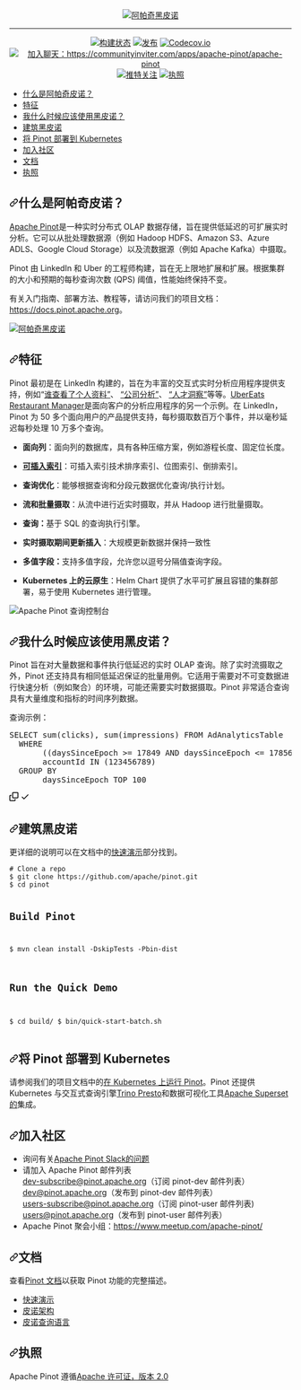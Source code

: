 <div class="Box-sc-g0xbh4-0 bJMeLZ js-snippet-clipboard-copy-unpositioned" data-hpc="true"><article class="markdown-body entry-content container-lg" itemprop="text">
<div align="center" dir="auto">
<a target="_blank" rel="noopener noreferrer nofollow" href="https://camo.githubusercontent.com/745f9277df8d52e5e73539d959e20cead824e75a1714de5c2bf756bfd71559a8/68747470733a2f2f696d6775722e636f6d2f474e6576445a302e706e67"><img src="https://camo.githubusercontent.com/745f9277df8d52e5e73539d959e20cead824e75a1714de5c2bf756bfd71559a8/68747470733a2f2f696d6775722e636f6d2f474e6576445a302e706e67" align="center" alt="阿帕奇黑皮诺" data-canonical-src="https://imgur.com/GNevDZ0.png" style="max-width: 100%;"></a>
<hr>
<p dir="auto"><a href="https://github.com/apache/pinot/actions/workflows/pinot_tests.yml"><img src="https://github.com/apache/pinot/actions/workflows/pinot_tests.yml/badge.svg?event=push" alt="构建状态" style="max-width: 100%;"></a>
<a href="https://pinot.apache.org/download/" rel="nofollow"><img src="https://camo.githubusercontent.com/6abaf2c70a28c45ccc1d91da7ce32d65277f4959a2daf3fa2d1beaa6aa0e35bc/68747470733a2f2f696d672e736869656c64732e696f2f6769746875622f72656c656173652f6170616368652f70696e6f742f616c6c2e737667" alt="发布" data-canonical-src="https://img.shields.io/github/release/apache/pinot/all.svg" style="max-width: 100%;"></a>
<a href="https://codecov.io/github/apache/pinot" rel="nofollow"><img src="https://camo.githubusercontent.com/73b241337495745fa52af10eacf3ecc5b9755d64eb8434a85790d928f07e8518/68747470733a2f2f636f6465636f762e696f2f6769746875622f6170616368652f70696e6f742f6272616e63682f6d61737465722f67726170682f62616467652e737667" alt="Codecov.io" data-canonical-src="https://codecov.io/github/apache/pinot/branch/master/graph/badge.svg" style="max-width: 100%;"></a>
<a href="https://communityinviter.com/apps/apache-pinot/apache-pinot" rel="nofollow"><img src="https://camo.githubusercontent.com/7fbb6d95a3062a56fce8096484eca9a58cac93d2112e3993f41558af6a9f7603/68747470733a2f2f696d672e736869656c64732e696f2f62616467652f736c61636b2d6170616368652d2d70696e6f742d627269676874677265656e3f6c6f676f3d736c61636b" alt="加入聊天：https://communityinviter.com/apps/apache-pinot/apache-pinot" data-canonical-src="https://img.shields.io/badge/slack-apache--pinot-brightgreen?logo=slack" style="max-width: 100%;"></a>
<a href="https://twitter.com/intent/follow?screen_name=apachepinot" rel="nofollow"><img src="https://camo.githubusercontent.com/7b1ee2ceb7d085103838c82571217e30891c8f7b3a414839452de6b417bc2275/68747470733a2f2f696d672e736869656c64732e696f2f747769747465722f666f6c6c6f772f61706163686570696e6f742e7376673f6c6162656c3d466f6c6c6f77267374796c653d736f6369616c" alt="推特关注" data-canonical-src="https://img.shields.io/twitter/follow/apachepinot.svg?label=Follow&amp;style=social" style="max-width: 100%;"></a>
<a href="/apache/pinot/blob/master/LICENSE"><img src="https://camo.githubusercontent.com/a95c58f0e66d903be630ac00ecd7486b1def722beede61ec65835f0e3c40132a/68747470733a2f2f696d672e736869656c64732e696f2f6769746875622f6c6963656e73652f6170616368652f70696e6f742e737667" alt="执照" data-canonical-src="https://img.shields.io/github/license/apache/pinot.svg" style="max-width: 100%;"></a></p>
</div>
<ul dir="auto">
<li><a href="#what-is-apache-pinot"><font style="vertical-align: inherit;"><font style="vertical-align: inherit;">什么是阿帕奇皮诺？</font></font></a></li>
<li><a href="#features"><font style="vertical-align: inherit;"><font style="vertical-align: inherit;">特征</font></font></a></li>
<li><a href="#when-should-i-use-pinot"><font style="vertical-align: inherit;"><font style="vertical-align: inherit;">我什么时候应该使用黑皮诺？</font></font></a></li>
<li><a href="#building-pinot"><font style="vertical-align: inherit;"><font style="vertical-align: inherit;">建筑黑皮诺</font></font></a></li>
<li><a href="#deploying-pinot-to-kubernetes"><font style="vertical-align: inherit;"><font style="vertical-align: inherit;">将 Pinot 部署到 Kubernetes</font></font></a></li>
<li><a href="#join-the-community"><font style="vertical-align: inherit;"><font style="vertical-align: inherit;">加入社区</font></font></a></li>
<li><a href="#documentation"><font style="vertical-align: inherit;"><font style="vertical-align: inherit;">文档</font></font></a></li>
<li><a href="#license"><font style="vertical-align: inherit;"><font style="vertical-align: inherit;">执照</font></font></a></li>
</ul>
<h1 tabindex="-1" dir="auto"><a id="user-content-what-is-apache-pinot" class="anchor" aria-hidden="true" tabindex="-1" href="#what-is-apache-pinot"><svg class="octicon octicon-link" viewBox="0 0 16 16" version="1.1" width="16" height="16" aria-hidden="true"><path d="m7.775 3.275 1.25-1.25a3.5 3.5 0 1 1 4.95 4.95l-2.5 2.5a3.5 3.5 0 0 1-4.95 0 .751.751 0 0 1 .018-1.042.751.751 0 0 1 1.042-.018 1.998 1.998 0 0 0 2.83 0l2.5-2.5a2.002 2.002 0 0 0-2.83-2.83l-1.25 1.25a.751.751 0 0 1-1.042-.018.751.751 0 0 1-.018-1.042Zm-4.69 9.64a1.998 1.998 0 0 0 2.83 0l1.25-1.25a.751.751 0 0 1 1.042.018.751.751 0 0 1 .018 1.042l-1.25 1.25a3.5 3.5 0 1 1-4.95-4.95l2.5-2.5a3.5 3.5 0 0 1 4.95 0 .751.751 0 0 1-.018 1.042.751.751 0 0 1-1.042.018 1.998 1.998 0 0 0-2.83 0l-2.5 2.5a1.998 1.998 0 0 0 0 2.83Z"></path></svg></a><font style="vertical-align: inherit;"><font style="vertical-align: inherit;">什么是阿帕奇皮诺？</font></font></h1>
<p dir="auto"><a href="https://pinot.apache.org" rel="nofollow"><font style="vertical-align: inherit;"><font style="vertical-align: inherit;">Apache Pinot</font></font></a><font style="vertical-align: inherit;"><font style="vertical-align: inherit;">是一种实时分布式 OLAP 数据存储，旨在提供低延迟的可扩展实时分析。</font><font style="vertical-align: inherit;">它可以从批处理数据源（例如 Hadoop HDFS、Amazon S3、Azure ADLS、Google Cloud Storage）以及流数据源（例如 Apache Kafka）中摄取。</font></font></p>
<p dir="auto"><font style="vertical-align: inherit;"><font style="vertical-align: inherit;">Pinot 由 LinkedIn 和 Uber 的工程师构建，旨在无上限地扩展和扩展。</font><font style="vertical-align: inherit;">根据集群的大小和预期的每秒查询次数 (QPS) 阈值，性能始终保持不变。</font></font></p>
<p dir="auto"><font style="vertical-align: inherit;"><font style="vertical-align: inherit;">有关入门指南、部署方法、教程等，请访问我们的项目文档：</font></font><a href="https://docs.pinot.apache.org" rel="nofollow"><font style="vertical-align: inherit;"><font style="vertical-align: inherit;">https://docs.pinot.apache.org</font></font></a><font style="vertical-align: inherit;"><font style="vertical-align: inherit;">。</font></font></p>
<p dir="auto"><a target="_blank" rel="noopener noreferrer nofollow" href="https://camo.githubusercontent.com/6d522e561389e5f5bdedc0d32a41b7d76b533f336e6f6292fa19d4e1718172a3/68747470733a2f2f67626c6f627363646e2e676974626f6f6b2e636f6d2f6173736574732532462d4c7448366e6c353844646e5a6e656c506454632532462d4d3639433438664b324268436f6f75315245722532462d4d363944624466634154635a4f41677958376b25324670696e6f742d6f766572766965772d677261706869632e706e673f616c743d6d6564696126746f6b656e3d33353532373232652d386431642d343339372d393732652d613831393137636564313832"><img src="https://camo.githubusercontent.com/6d522e561389e5f5bdedc0d32a41b7d76b533f336e6f6292fa19d4e1718172a3/68747470733a2f2f67626c6f627363646e2e676974626f6f6b2e636f6d2f6173736574732532462d4c7448366e6c353844646e5a6e656c506454632532462d4d3639433438664b324268436f6f75315245722532462d4d363944624466634154635a4f41677958376b25324670696e6f742d6f766572766965772d677261706869632e706e673f616c743d6d6564696126746f6b656e3d33353532373232652d386431642d343339372d393732652d613831393137636564313832" align="center" alt="阿帕奇黑皮诺" data-canonical-src="https://gblobscdn.gitbook.com/assets%2F-LtH6nl58DdnZnelPdTc%2F-M69C48fK2BhCoou1REr%2F-M69DbDfcATcZOAgyX7k%2Fpinot-overview-graphic.png?alt=media&amp;token=3552722e-8d1d-4397-972e-a81917ced182" style="max-width: 100%;"></a></p>
<h2 tabindex="-1" dir="auto"><a id="user-content-features" class="anchor" aria-hidden="true" tabindex="-1" href="#features"><svg class="octicon octicon-link" viewBox="0 0 16 16" version="1.1" width="16" height="16" aria-hidden="true"><path d="m7.775 3.275 1.25-1.25a3.5 3.5 0 1 1 4.95 4.95l-2.5 2.5a3.5 3.5 0 0 1-4.95 0 .751.751 0 0 1 .018-1.042.751.751 0 0 1 1.042-.018 1.998 1.998 0 0 0 2.83 0l2.5-2.5a2.002 2.002 0 0 0-2.83-2.83l-1.25 1.25a.751.751 0 0 1-1.042-.018.751.751 0 0 1-.018-1.042Zm-4.69 9.64a1.998 1.998 0 0 0 2.83 0l1.25-1.25a.751.751 0 0 1 1.042.018.751.751 0 0 1 .018 1.042l-1.25 1.25a3.5 3.5 0 1 1-4.95-4.95l2.5-2.5a3.5 3.5 0 0 1 4.95 0 .751.751 0 0 1-.018 1.042.751.751 0 0 1-1.042.018 1.998 1.998 0 0 0-2.83 0l-2.5 2.5a1.998 1.998 0 0 0 0 2.83Z"></path></svg></a><font style="vertical-align: inherit;"><font style="vertical-align: inherit;">特征</font></font></h2>
<p dir="auto"><font style="vertical-align: inherit;"><font style="vertical-align: inherit;">Pinot 最初是在 LinkedIn 构建的，旨在为丰富的交互式实时分析应用程序提供支持，例如“</font></font><a href="https://www.linkedin.com/me/profile-views/urn:li:wvmp:summary/" rel="nofollow"><font style="vertical-align: inherit;"><font style="vertical-align: inherit;">谁查看了个人资料”</font></font></a><font style="vertical-align: inherit;"><font style="vertical-align: inherit;">、   </font></font><a href="https://www.linkedin.com/company/linkedin/insights/" rel="nofollow"><font style="vertical-align: inherit;"><font style="vertical-align: inherit;">“公司分析”</font></font></a><font style="vertical-align: inherit;"><font style="vertical-align: inherit;">、   </font></font><a href="https://business.linkedin.com/talent-solutions/talent-insights" rel="nofollow"><font style="vertical-align: inherit;"><font style="vertical-align: inherit;">“人才洞察”</font></font></a><font style="vertical-align: inherit;"><font style="vertical-align: inherit;">等等。</font></font><a href="https://eng.uber.com/restaurant-manager/" rel="nofollow"><font style="vertical-align: inherit;"><font style="vertical-align: inherit;">UberEats Restaurant Manager</font></font></a><font style="vertical-align: inherit;"><font style="vertical-align: inherit;">是面向客户的分析应用程序的另一个示例。</font><font style="vertical-align: inherit;">在 LinkedIn，Pinot 为 50 多个面向用户的产品提供支持，每秒摄取数百万个事件，并以毫秒延迟每秒处理 10 万多个查询。</font></font></p>
<ul dir="auto">
<li>
<p dir="auto"><strong><font style="vertical-align: inherit;"><font style="vertical-align: inherit;">面向列</font></font></strong><font style="vertical-align: inherit;"><font style="vertical-align: inherit;">：面向列的数据库，具有各种压缩方案，例如游程长度、固定位长度。</font></font></p>
</li>
<li>
<p dir="auto"><a href="https://docs.pinot.apache.org/basics/indexing" rel="nofollow"><strong><font style="vertical-align: inherit;"><font style="vertical-align: inherit;">可插入索引</font></font></strong></a><font style="vertical-align: inherit;"><font style="vertical-align: inherit;">：可插入索引技术排序索引、位图索引、倒排索引。</font></font></p>
</li>
<li>
<p dir="auto"><strong><font style="vertical-align: inherit;"><font style="vertical-align: inherit;">查询优化</font></font></strong><font style="vertical-align: inherit;"><font style="vertical-align: inherit;">：能够根据查询和分段元数据优化查询/执行计划。</font></font></p>
</li>
<li>
<p dir="auto"><strong><font style="vertical-align: inherit;"><font style="vertical-align: inherit;">流和批量摄取</font></font></strong><font style="vertical-align: inherit;"><font style="vertical-align: inherit;">：从流中进行近实时摄取，并从 Hadoop 进行批量摄取。</font></font></p>
</li>
<li>
<p dir="auto"><strong><font style="vertical-align: inherit;"><font style="vertical-align: inherit;">查询：</font></font></strong><font style="vertical-align: inherit;"><font style="vertical-align: inherit;">基于 SQL 的查询执行引擎。</font></font></p>
</li>
<li>
<p dir="auto"><strong><font style="vertical-align: inherit;"><font style="vertical-align: inherit;">实时摄取期间更新插入</font></font></strong><font style="vertical-align: inherit;"><font style="vertical-align: inherit;">：大规模更新数据并保持一致性</font></font></p>
</li>
<li>
<p dir="auto"><strong><font style="vertical-align: inherit;"><font style="vertical-align: inherit;">多值字段：</font></font></strong><font style="vertical-align: inherit;"><font style="vertical-align: inherit;">支持多值字段，允许您以逗号分隔值查询字段。</font></font></p>
</li>
<li>
<p dir="auto"><strong><font style="vertical-align: inherit;"><font style="vertical-align: inherit;">Kubernetes 上的云原生</font></font></strong><font style="vertical-align: inherit;"><font style="vertical-align: inherit;">：Helm Chart 提供了水平可扩展且容错的集群部署，易于使用 Kubernetes 进行管理。</font></font></p>
</li>
</ul>
<p dir="auto"><animated-image data-catalyst=""><a href="https://docs.pinot.apache.org/basics/getting-started" rel="nofollow" data-target="animated-image.originalLink"><img src="https://camo.githubusercontent.com/f5430dc1cfec8129d345b95f97bfc29869b7fce338b24a9928b4db5914f241fe/68747470733a2f2f67626c6f627363646e2e676974626f6f6b2e636f6d2f6173736574732532462d4c7448366e6c353844646e5a6e656c506454632532462d4d4b61506632717665557435636730644d624d2532462d4d4b61506d5331667542733243486e78392d5a25324670696e6f742d75692d77696474682d313030302e6769663f616c743d6d6564696126746f6b656e3d35336534633561382d613963642d343631302d613333382d643534656130333663303930" align="center" alt="Apache Pinot 查询控制台" data-canonical-src="https://gblobscdn.gitbook.com/assets%2F-LtH6nl58DdnZnelPdTc%2F-MKaPf2qveUt5cg0dMbM%2F-MKaPmS1fuBs2CHnx9-Z%2Fpinot-ui-width-1000.gif?alt=media&amp;token=53e4c5a8-a9cd-4610-a338-d54ea036c090" style="max-width: 100%; display: inline-block;" data-target="animated-image.originalImage"></a>
      <span class="AnimatedImagePlayer" data-target="animated-image.player" hidden="">
        <a data-target="animated-image.replacedLink" class="AnimatedImagePlayer-images" href="https://docs.pinot.apache.org/basics/getting-started" target="_blank">
          
       
<h2 tabindex="-1" dir="auto"><a id="user-content-when-should-i-use-pinot" class="anchor" aria-hidden="true" tabindex="-1" href="#when-should-i-use-pinot"><svg class="octicon octicon-link" viewBox="0 0 16 16" version="1.1" width="16" height="16" aria-hidden="true"><path d="m7.775 3.275 1.25-1.25a3.5 3.5 0 1 1 4.95 4.95l-2.5 2.5a3.5 3.5 0 0 1-4.95 0 .751.751 0 0 1 .018-1.042.751.751 0 0 1 1.042-.018 1.998 1.998 0 0 0 2.83 0l2.5-2.5a2.002 2.002 0 0 0-2.83-2.83l-1.25 1.25a.751.751 0 0 1-1.042-.018.751.751 0 0 1-.018-1.042Zm-4.69 9.64a1.998 1.998 0 0 0 2.83 0l1.25-1.25a.751.751 0 0 1 1.042.018.751.751 0 0 1 .018 1.042l-1.25 1.25a3.5 3.5 0 1 1-4.95-4.95l2.5-2.5a3.5 3.5 0 0 1 4.95 0 .751.751 0 0 1-.018 1.042.751.751 0 0 1-1.042.018 1.998 1.998 0 0 0-2.83 0l-2.5 2.5a1.998 1.998 0 0 0 0 2.83Z"></path></svg></a><font style="vertical-align: inherit;"><font style="vertical-align: inherit;">我什么时候应该使用黑皮诺？</font></font></h2>
<p dir="auto"><font style="vertical-align: inherit;"><font style="vertical-align: inherit;">Pinot 旨在对大量数据和事件执行低延迟的实时 OLAP 查询。</font><font style="vertical-align: inherit;">除了实时流摄取之外，Pinot 还支持具有相同低延迟保证的批量用例。</font><font style="vertical-align: inherit;">它适用于需要对不可变数据进行快速分析（例如聚合）的环境，可能还需要实时数据摄取。</font><font style="vertical-align: inherit;">Pinot 非常适合查询具有大量维度和指标的时间序列数据。</font></font></p>
<p dir="auto"><font style="vertical-align: inherit;"><font style="vertical-align: inherit;">查询示例：</font></font></p>
<div class="highlight highlight-source-sql notranslate position-relative overflow-auto" dir="auto"><pre><span class="pl-k">SELECT</span> <span class="pl-c1">sum</span>(clicks), <span class="pl-c1">sum</span>(impressions) <span class="pl-k">FROM</span> AdAnalyticsTable
  <span class="pl-k">WHERE</span>
       ((daysSinceEpoch <span class="pl-k">&gt;=</span> <span class="pl-c1">17849</span> <span class="pl-k">AND</span> daysSinceEpoch <span class="pl-k">&lt;=</span> <span class="pl-c1">17856</span>)) <span class="pl-k">AND</span>
       accountId <span class="pl-k">IN</span> (<span class="pl-c1">123456789</span>)
  <span class="pl-k">GROUP BY</span>
       daysSinceEpoch TOP <span class="pl-c1">100</span></pre><div class="zeroclipboard-container">
    <clipboard-copy aria-label="Copy" class="ClipboardButton btn btn-invisible js-clipboard-copy m-2 p-0 tooltipped-no-delay d-flex flex-justify-center flex-items-center" data-copy-feedback="Copied!" data-tooltip-direction="w" value="SELECT sum(clicks), sum(impressions) FROM AdAnalyticsTable
  WHERE
       ((daysSinceEpoch >= 17849 AND daysSinceEpoch <= 17856)) AND
       accountId IN (123456789)
  GROUP BY
       daysSinceEpoch TOP 100" tabindex="0" role="button">
      <svg aria-hidden="true" height="16" viewBox="0 0 16 16" version="1.1" width="16" data-view-component="true" class="octicon octicon-copy js-clipboard-copy-icon">
    <path d="M0 6.75C0 5.784.784 5 1.75 5h1.5a.75.75 0 0 1 0 1.5h-1.5a.25.25 0 0 0-.25.25v7.5c0 .138.112.25.25.25h7.5a.25.25 0 0 0 .25-.25v-1.5a.75.75 0 0 1 1.5 0v1.5A1.75 1.75 0 0 1 9.25 16h-7.5A1.75 1.75 0 0 1 0 14.25Z"></path><path d="M5 1.75C5 .784 5.784 0 6.75 0h7.5C15.216 0 16 .784 16 1.75v7.5A1.75 1.75 0 0 1 14.25 11h-7.5A1.75 1.75 0 0 1 5 9.25Zm1.75-.25a.25.25 0 0 0-.25.25v7.5c0 .138.112.25.25.25h7.5a.25.25 0 0 0 .25-.25v-7.5a.25.25 0 0 0-.25-.25Z"></path>
</svg>
      <svg aria-hidden="true" height="16" viewBox="0 0 16 16" version="1.1" width="16" data-view-component="true" class="octicon octicon-check js-clipboard-check-icon color-fg-success d-none">
    <path d="M13.78 4.22a.75.75 0 0 1 0 1.06l-7.25 7.25a.75.75 0 0 1-1.06 0L2.22 9.28a.751.751 0 0 1 .018-1.042.751.751 0 0 1 1.042-.018L6 10.94l6.72-6.72a.75.75 0 0 1 1.06 0Z"></path>
</svg>
    </clipboard-copy>
  </div></div>
<h2 tabindex="-1" dir="auto"><a id="user-content-building-pinot" class="anchor" aria-hidden="true" tabindex="-1" href="#building-pinot"><svg class="octicon octicon-link" viewBox="0 0 16 16" version="1.1" width="16" height="16" aria-hidden="true"><path d="m7.775 3.275 1.25-1.25a3.5 3.5 0 1 1 4.95 4.95l-2.5 2.5a3.5 3.5 0 0 1-4.95 0 .751.751 0 0 1 .018-1.042.751.751 0 0 1 1.042-.018 1.998 1.998 0 0 0 2.83 0l2.5-2.5a2.002 2.002 0 0 0-2.83-2.83l-1.25 1.25a.751.751 0 0 1-1.042-.018.751.751 0 0 1-.018-1.042Zm-4.69 9.64a1.998 1.998 0 0 0 2.83 0l1.25-1.25a.751.751 0 0 1 1.042.018.751.751 0 0 1 .018 1.042l-1.25 1.25a3.5 3.5 0 1 1-4.95-4.95l2.5-2.5a3.5 3.5 0 0 1 4.95 0 .751.751 0 0 1-.018 1.042.751.751 0 0 1-1.042.018 1.998 1.998 0 0 0-2.83 0l-2.5 2.5a1.998 1.998 0 0 0 0 2.83Z"></path></svg></a><font style="vertical-align: inherit;"><font style="vertical-align: inherit;">建筑黑皮诺</font></font></h2>
<p dir="auto"><font style="vertical-align: inherit;"><font style="vertical-align: inherit;">更详细的说明可以在文档中的</font></font><a href="https://docs.pinot.apache.org/basics/getting-started/quick-start" rel="nofollow"><font style="vertical-align: inherit;"><font style="vertical-align: inherit;">快速演示</font></font></a><font style="vertical-align: inherit;"><font style="vertical-align: inherit;">部分找到。</font></font></p>
<div class="snippet-clipboard-content notranslate position-relative overflow-auto"><pre class="notranslate"><code># Clone a repo
$ git clone https://github.com/apache/pinot.git
$ cd pinot

# Build Pinot
$ mvn clean install -DskipTests -Pbin-dist

# Run the Quick Demo
$ cd build/
$ bin/quick-start-batch.sh
</code></pre><div class="zeroclipboard-container">
   
  </div></div>
<h2 tabindex="-1" dir="auto"><a id="user-content-deploying-pinot-to-kubernetes" class="anchor" aria-hidden="true" tabindex="-1" href="#deploying-pinot-to-kubernetes"><svg class="octicon octicon-link" viewBox="0 0 16 16" version="1.1" width="16" height="16" aria-hidden="true"><path d="m7.775 3.275 1.25-1.25a3.5 3.5 0 1 1 4.95 4.95l-2.5 2.5a3.5 3.5 0 0 1-4.95 0 .751.751 0 0 1 .018-1.042.751.751 0 0 1 1.042-.018 1.998 1.998 0 0 0 2.83 0l2.5-2.5a2.002 2.002 0 0 0-2.83-2.83l-1.25 1.25a.751.751 0 0 1-1.042-.018.751.751 0 0 1-.018-1.042Zm-4.69 9.64a1.998 1.998 0 0 0 2.83 0l1.25-1.25a.751.751 0 0 1 1.042.018.751.751 0 0 1 .018 1.042l-1.25 1.25a3.5 3.5 0 1 1-4.95-4.95l2.5-2.5a3.5 3.5 0 0 1 4.95 0 .751.751 0 0 1-.018 1.042.751.751 0 0 1-1.042.018 1.998 1.998 0 0 0-2.83 0l-2.5 2.5a1.998 1.998 0 0 0 0 2.83Z"></path></svg></a><font style="vertical-align: inherit;"><font style="vertical-align: inherit;">将 Pinot 部署到 Kubernetes</font></font></h2>
<p dir="auto"><font style="vertical-align: inherit;"><font style="vertical-align: inherit;">请参阅我们的项目文档中的</font></font><a href="https://docs.pinot.apache.org/basics/getting-started/kubernetes-quickstart" rel="nofollow"><font style="vertical-align: inherit;"><font style="vertical-align: inherit;">在 Kubernetes 上运行 Pinot</font></font></a><font style="vertical-align: inherit;"><font style="vertical-align: inherit;">。</font><font style="vertical-align: inherit;">Pinot 还提供 Kubernetes 与交互式查询引擎</font></font><a href="https://docs.pinot.apache.org/integrations/trino" rel="nofollow"><font style="vertical-align: inherit;"><font style="vertical-align: inherit;">Trino </font></font></a> <a href="https://docs.pinot.apache.org/integrations/presto" rel="nofollow"><font style="vertical-align: inherit;"><font style="vertical-align: inherit;">Presto</font></font></a><font style="vertical-align: inherit;"><font style="vertical-align: inherit;">和数据可视化工具</font></font><a href="/apache/pinot/blob/master/kubernetes/helm/superset.yaml"><font style="vertical-align: inherit;"><font style="vertical-align: inherit;">Apache Superset 的</font></font></a><font style="vertical-align: inherit;"><font style="vertical-align: inherit;">集成。</font></font></p>
<h2 tabindex="-1" dir="auto"><a id="user-content-join-the-community" class="anchor" aria-hidden="true" tabindex="-1" href="#join-the-community"><svg class="octicon octicon-link" viewBox="0 0 16 16" version="1.1" width="16" height="16" aria-hidden="true"><path d="m7.775 3.275 1.25-1.25a3.5 3.5 0 1 1 4.95 4.95l-2.5 2.5a3.5 3.5 0 0 1-4.95 0 .751.751 0 0 1 .018-1.042.751.751 0 0 1 1.042-.018 1.998 1.998 0 0 0 2.83 0l2.5-2.5a2.002 2.002 0 0 0-2.83-2.83l-1.25 1.25a.751.751 0 0 1-1.042-.018.751.751 0 0 1-.018-1.042Zm-4.69 9.64a1.998 1.998 0 0 0 2.83 0l1.25-1.25a.751.751 0 0 1 1.042.018.751.751 0 0 1 .018 1.042l-1.25 1.25a3.5 3.5 0 1 1-4.95-4.95l2.5-2.5a3.5 3.5 0 0 1 4.95 0 .751.751 0 0 1-.018 1.042.751.751 0 0 1-1.042.018 1.998 1.998 0 0 0-2.83 0l-2.5 2.5a1.998 1.998 0 0 0 0 2.83Z"></path></svg></a><font style="vertical-align: inherit;"><font style="vertical-align: inherit;">加入社区</font></font></h2>
<ul dir="auto">
<li><font style="vertical-align: inherit;"><font style="vertical-align: inherit;">询问有关</font></font><a href="https://join.slack.com/t/apache-pinot/shared_invite/zt-5z7pav2f-yYtjZdVA~EDmrGkho87Vzw" rel="nofollow"><font style="vertical-align: inherit;"><font style="vertical-align: inherit;">Apache Pinot Slack的问题</font></font></a></li>
<li><font style="vertical-align: inherit;"><font style="vertical-align: inherit;">请加入 Apache Pinot 邮件列表</font></font><br>
<a href="mailto:dev-subscribe@pinot.apache.org"><font style="vertical-align: inherit;"><font style="vertical-align: inherit;">dev-subscribe@pinot.apache.org</font></font></a><font style="vertical-align: inherit;"><font style="vertical-align: inherit;">（订阅 pinot-dev 邮件列表）</font></font><br>
<a href="mailto:dev@pinot.apache.org"><font style="vertical-align: inherit;"><font style="vertical-align: inherit;">dev@pinot.apache.org</font></font></a><font style="vertical-align: inherit;"><font style="vertical-align: inherit;">（发布到 pinot-dev 邮件列表）</font></font><br>
<a href="mailto:users-subscribe@pinot.apache.org"><font style="vertical-align: inherit;"><font style="vertical-align: inherit;">users-subscribe@pinot.apache.org</font></font></a><font style="vertical-align: inherit;"><font style="vertical-align: inherit;">（订阅 pinot-user 邮件列表) </font></font><br>
<a href="mailto:users@pinot.apache.org"><font style="vertical-align: inherit;"><font style="vertical-align: inherit;">users@pinot.apache.org</font></font></a><font style="vertical-align: inherit;"><font style="vertical-align: inherit;">（发布到 pinot-user 邮件列表）</font></font></li>
<li><font style="vertical-align: inherit;"><font style="vertical-align: inherit;">Apache Pinot 聚会小组：</font></font><a href="https://www.meetup.com/apache-pinot/" rel="nofollow"><font style="vertical-align: inherit;"><font style="vertical-align: inherit;">https://www.meetup.com/apache-pinot/</font></font></a></li>
</ul>
<h2 tabindex="-1" dir="auto"><a id="user-content-documentation" class="anchor" aria-hidden="true" tabindex="-1" href="#documentation"><svg class="octicon octicon-link" viewBox="0 0 16 16" version="1.1" width="16" height="16" aria-hidden="true"><path d="m7.775 3.275 1.25-1.25a3.5 3.5 0 1 1 4.95 4.95l-2.5 2.5a3.5 3.5 0 0 1-4.95 0 .751.751 0 0 1 .018-1.042.751.751 0 0 1 1.042-.018 1.998 1.998 0 0 0 2.83 0l2.5-2.5a2.002 2.002 0 0 0-2.83-2.83l-1.25 1.25a.751.751 0 0 1-1.042-.018.751.751 0 0 1-.018-1.042Zm-4.69 9.64a1.998 1.998 0 0 0 2.83 0l1.25-1.25a.751.751 0 0 1 1.042.018.751.751 0 0 1 .018 1.042l-1.25 1.25a3.5 3.5 0 1 1-4.95-4.95l2.5-2.5a3.5 3.5 0 0 1 4.95 0 .751.751 0 0 1-.018 1.042.751.751 0 0 1-1.042.018 1.998 1.998 0 0 0-2.83 0l-2.5 2.5a1.998 1.998 0 0 0 0 2.83Z"></path></svg></a><font style="vertical-align: inherit;"><font style="vertical-align: inherit;">文档</font></font></h2>
<p dir="auto"><font style="vertical-align: inherit;"><font style="vertical-align: inherit;">查看</font></font><a href="https://docs.pinot.apache.org/" rel="nofollow"><font style="vertical-align: inherit;"><font style="vertical-align: inherit;">Pinot 文档</font></font></a><font style="vertical-align: inherit;"><font style="vertical-align: inherit;">以获取 Pinot 功能的完整描述。</font></font></p>
<ul dir="auto">
<li><a href="https://docs.pinot.apache.org/getting-started/running-pinot-locally" rel="nofollow"><font style="vertical-align: inherit;"><font style="vertical-align: inherit;">快速演示</font></font></a></li>
<li><a href="https://docs.pinot.apache.org/basics/architecture" rel="nofollow"><font style="vertical-align: inherit;"><font style="vertical-align: inherit;">皮诺架构</font></font></a></li>
<li><a href="https://docs.pinot.apache.org/users/user-guide-query/pinot-query-language" rel="nofollow"><font style="vertical-align: inherit;"><font style="vertical-align: inherit;">皮诺查询语言</font></font></a></li>
</ul>
<h2 tabindex="-1" dir="auto"><a id="user-content-license" class="anchor" aria-hidden="true" tabindex="-1" href="#license"><svg class="octicon octicon-link" viewBox="0 0 16 16" version="1.1" width="16" height="16" aria-hidden="true"><path d="m7.775 3.275 1.25-1.25a3.5 3.5 0 1 1 4.95 4.95l-2.5 2.5a3.5 3.5 0 0 1-4.95 0 .751.751 0 0 1 .018-1.042.751.751 0 0 1 1.042-.018 1.998 1.998 0 0 0 2.83 0l2.5-2.5a2.002 2.002 0 0 0-2.83-2.83l-1.25 1.25a.751.751 0 0 1-1.042-.018.751.751 0 0 1-.018-1.042Zm-4.69 9.64a1.998 1.998 0 0 0 2.83 0l1.25-1.25a.751.751 0 0 1 1.042.018.751.751 0 0 1 .018 1.042l-1.25 1.25a3.5 3.5 0 1 1-4.95-4.95l2.5-2.5a3.5 3.5 0 0 1 4.95 0 .751.751 0 0 1-.018 1.042.751.751 0 0 1-1.042.018 1.998 1.998 0 0 0-2.83 0l-2.5 2.5a1.998 1.998 0 0 0 0 2.83Z"></path></svg></a><font style="vertical-align: inherit;"><font style="vertical-align: inherit;">执照</font></font></h2>
<p dir="auto"><font style="vertical-align: inherit;"><font style="vertical-align: inherit;">Apache Pinot 遵循</font></font><a href="http://www.apache.org/licenses/LICENSE-2.0" rel="nofollow"><font style="vertical-align: inherit;"><font style="vertical-align: inherit;">Apache 许可证，版本 2.0</font></font></a></p>
</article></div>
